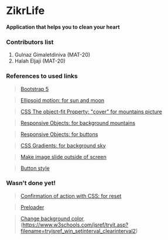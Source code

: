 # ZikrLife
**Application that helps you to clean your heart**

### Contributors list
1. Gulnaz Gimaletdiniva (MAT-20)
2. Halah Eljaji (MAT-20)


### References to used links

> [Bootstrap 5](https://www.w3schools.com/bootstrap5/index.php)

> [Ellipsoid motion: for sun and moon](http://forum.codenet.ru/q32154/)

> [CSS The object-fit Property: "cover" for mountains picture](https://www.w3schools.com/css/css3_object-fit.asp)

> [Responsive Objects: for background mountains](https://www.w3schools.com/css/css_rwd_images.asp)

> [Responsive Objects: for buttons](https://proglib.io/p/responsive-images)

> [CSS Gradients: for background sky](https://www.w3schools.com/css/css3_gradients.asp)

> [Make image slide outside of screen](https://stackoverflow.com/questions/55339667/make-image-slide-in-from-outside-the-screen-html)

>[Button style](https://habr.com/ru/company/ruvds/blog/489820/)


### Wasn't done yet!

> [Confirmation of action with CSS: for reset](https://www.w3schools.com/howto/howto_css_delete_modal.asp)

> [Preloader](https://www.w3schools.com/howto/howto_css_loader.asp)

> [Change background color](https://www.w3schools.com/jsref/met_win_setinterval.asp), (https://www.w3schools.com/jsref/tryit.asp?filename=tryjsref_win_setinterval_clearinterval2)
